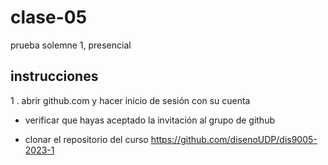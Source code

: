 # clase-05

prueba solemne 1, presencial

## instrucciones

1 . abrir github.com y hacer inicio de sesión con su cuenta

- verificar que hayas aceptado la invitación al grupo de github

- clonar el repositorio del curso https://github.com/disenoUDP/dis9005-2023-1
